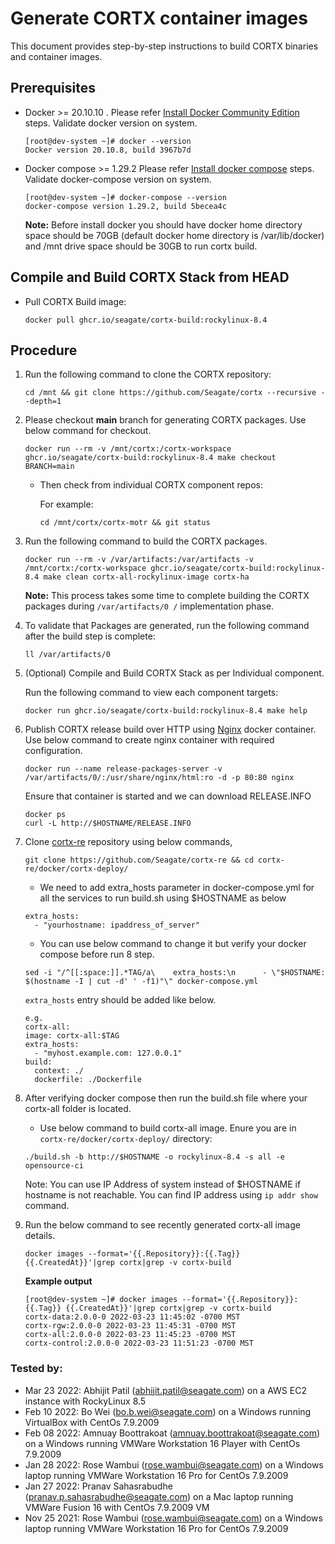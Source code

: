 # Generate CORTX container images

This document provides step-by-step instructions to build CORTX binaries and container images.

## Prerequisites

- Docker >= 20.10.10 . Please refer [Install Docker Community Edition](https://docs.docker.com/engine/install/centos/) steps. Validate docker version on system. 
    ```
    [root@dev-system ~]# docker --version
    Docker version 20.10.8, build 3967b7d
    ```
 - Docker compose >= 1.29.2 Please refer [Install docker compose](https://docs.docker.com/compose/install/) steps. Validate docker-compose version on system.
    ```
    [root@dev-system ~]# docker-compose --version
    docker-compose version 1.29.2, build 5becea4c
    ```
    **Note:** Before install docker you should have docker home directory space should be 70GB (default docker home directory is /var/lib/docker) and /mnt drive space should be 30GB to run cortx build.
    
## Compile and Build CORTX Stack from HEAD

- Pull CORTX Build image:
     ```
     docker pull ghcr.io/seagate/cortx-build:rockylinux-8.4
     ```

## Procedure

1. Run the following command to clone the CORTX repository:
    ```
    cd /mnt && git clone https://github.com/Seagate/cortx --recursive --depth=1
    ```
    
2.  Please checkout **main** branch for generating CORTX packages. Use below command for checkout. 
    ```
    docker run --rm -v /mnt/cortx:/cortx-workspace ghcr.io/seagate/cortx-build:rockylinux-8.4 make checkout BRANCH=main
    ```
     
     - Then check from individual CORTX component repos:
       
       For example:

       ```
       cd /mnt/cortx/cortx-motr && git status
       ```

3. Run the following command to build the CORTX packages.
   ```
   docker run --rm -v /var/artifacts:/var/artifacts -v /mnt/cortx:/cortx-workspace ghcr.io/seagate/cortx-build:rockylinux-8.4 make clean cortx-all-rockylinux-image cortx-ha
   ```
   
   **Note:** This process takes some time to complete building the CORTX packages during `/var/artifacts/0 /` implementation phase.
   
4. To validate that Packages are generated, run the following command after the build step is complete:
   ```
   ll /var/artifacts/0 
   ```

5. (Optional) Compile and Build CORTX Stack as per Individual component.

   Run the following command to view each component targets:
   ```
   docker run ghcr.io/seagate/cortx-build:rockylinux-8.4 make help
   ```
   
6. Publish CORTX release build over HTTP using [Nginx](https://hub.docker.com/_/nginx) docker container. Use below command to create nginx container with required configuration. 

    ```
    docker run --name release-packages-server -v /var/artifacts/0/:/usr/share/nginx/html:ro -d -p 80:80 nginx
    ```
    Ensure that container is started and we can download RELEASE.INFO
    ```
    docker ps 
    curl -L http://$HOSTNAME/RELEASE.INFO
    ```
    

7. Clone [cortx-re](https://github.com/Seagate/cortx-re) repository using below commands,

    ```
    git clone https://github.com/Seagate/cortx-re && cd cortx-re/docker/cortx-deploy/
    ```
    - We need to add extra_hosts parameter in docker-compose.yml for all the services to run build.sh using $HOSTNAME as below
    ```
    extra_hosts:
      - "yourhostname: ipaddress_of_server"
    ```
    - You can use below command to change it but verify your docker compose before run 8 step.

    ```
    sed -i "/^[[:space:]].*TAG/a\    extra_hosts:\n      - \"$HOSTNAME: $(hostname -I | cut -d' ' -f1)"\" docker-compose.yml
    ```
    `extra_hosts` entry should be added like below.

    ```
    e.g.  
    cortx-all:
    image: cortx-all:$TAG
    extra_hosts:
      - "myhost.example.com: 127.0.0.1"
    build:
      context: ./
      dockerfile: ./Dockerfile  
    ```

8. After verifying docker compose then run the build.sh file where your cortx-all folder is located.

    - Use below command to build cortx-all image. Enure you are in `cortx-re/docker/cortx-deploy/` directory:
    ```
    ./build.sh -b http://$HOSTNAME -o rockylinux-8.4 -s all -e opensource-ci
    ```
    Note: You can use IP Address of system instead of $HOSTNAME if hostname is not reachable. You can find IP address using `ip addr show` command. 

9. Run the below command to see recently generated cortx-all image details.
    ```
    docker images --format='{{.Repository}}:{{.Tag}} {{.CreatedAt}}'|grep cortx|grep -v cortx-build
    ```
    **Example output** 
    ```
    [root@dev-system ~]# docker images --format='{{.Repository}}:{{.Tag}} {{.CreatedAt}}'|grep cortx|grep -v cortx-build
    cortx-data:2.0.0-0 2022-03-23 11:45:02 -0700 MST
    cortx-rgw:2.0.0-0 2022-03-23 11:45:31 -0700 MST
    cortx-all:2.0.0-0 2022-03-23 11:45:23 -0700 MST
    cortx-control:2.0.0-0 2022-03-23 11:51:23 -0700 MST
    ```
### Tested by:

- Mar 23 2022: Abhijit Patil (abhijit.patil@seagate.com) on a AWS EC2 instance with RockyLinux 8.5
- Feb 10 2022: Bo Wei (bo.b.wei@seagate.com) on a Windows running VirtualBox with CentOs 7.9.2009
- Feb 08 2022: Amnuay Boottrakoat (amnuay.boottrakoat@seagate.com) on a Windows running VMWare Workstation 16 Player with CentOs 7.9.2009
- Jan 28 2022: Rose Wambui (rose.wambui@seagate.com) on a Windows laptop running VMWare Workstation 16 Pro for CentOs 7.9.2009
- Jan 27 2022: Pranav Sahasrabudhe (pranav.p.sahasrabudhe@seagate.com) on a Mac laptop running VMWare Fusion 16 with CentOs 7.9.2009 VM
- Nov 25 2021: Rose Wambui (rose.wambui@seagate.com) on a Windows laptop running VMWare Workstation 16 Pro for CentOs 7.9.2009
